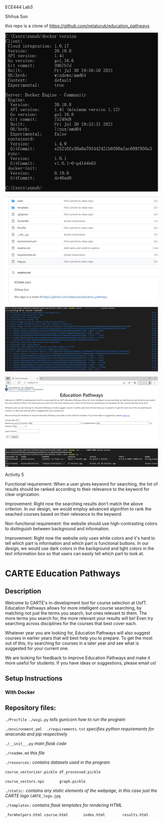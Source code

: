 ECE444 Lab3

Shihua Sun

this repo is a clone of https://github.com/nelaturuk/education_pathways


![Alt text](./snips/a1.JPG?raw=true "Activity 1")

![Alt text](./snips/a2.JPG?raw=true "Activity 2")

![Alt text](./snips/a3.JPG?raw=true "Activity 3")

![Alt text](./snips/a4_1.JPG?raw=true "Activity 4_1")

![Alt text](./snips/a4_2.JPG?raw=true "Activity 4_2")

Activity 5


Functional requirement: When a user gives keyword for searching, the list of results should be ranked according to their relevance
to the keyword for clear orginzation.

Improvement: Right now the searching results don't match the above criterion. In our design, we would employ advanced algorithm to rank the seached courses based on their relevance to the keyword.


Non-functional requirement: the website should use high-contrasting colors to distinguish between background and information.

Improvement: Right now the website only uses white colors and it's hard to tell which part is information and which part is functional buttons. In our design, we would use dark colors in the background and light colors in the text information box so that users can easily tell which part to look at.




# CARTE Education Pathways

## Description
Welcome to CARTE's in-development tool for course selection at UofT. Education Pathways allows for more intelligent course searching, by matching not just the terms you search, but ones relevant to them. The more terms you search for, the more relevant your results will be! Even try searching across disciplines for the courses that best cover each.

Whatever year you are looking for, Education Pathways will also suggest courses in earlier years that will best help you to prepare. To get the most out of this, try searching for courses in a later year and see what is suggested for your current one.

We are looking for feedback to improve Education Pathways and make it more useful for students. If you have ideas or suggestions, please email us!

## Setup Instructions

### With Docker



## Repository files:

`./Procfile ./wsgi.py` *tells gunicorn how to run the program*

`./environment.yml  ./requirements.txt` *specifies python requirements for anaconda and pip respectively*

`./__init__.py` *main flask code*

`./readme.md` *this file*

`./resources:` *contains datasets used in the program*

`course_vectorizer.pickle df_processed.pickle`

`course_vectors.npz       graph.pickle`

`./static:` *contains any static elements of the webpage, in this case just the CARTE logo*
`CARTE_logo.jpg`

`./templates:` *contains flask templates for rendering HTML*

`_formhelpers.html course.html       index.html        results.html`
